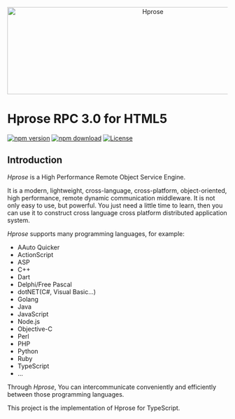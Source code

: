 <p align="center"><img src="https://hprose.com/banner.@2x.png" alt="Hprose" title="Hprose" width="650" height="200" /></p>

# Hprose RPC 3.0 for HTML5

[![npm version](https://img.shields.io/npm/v/@hprose/rpc-html5.svg)](https://www.npmjs.com/package/@hprose/rpc-html5)
[![npm download](https://img.shields.io/npm/dm/@hprose/rpc-html5.svg)](https://www.npmjs.com/package/@hprose/rpc-html5)
[![License](https://img.shields.io/npm/l/@hprose/rpc-html5.svg)](http://opensource.org/licenses/MIT)

## Introduction

*Hprose* is a High Performance Remote Object Service Engine.

It is a modern, lightweight, cross-language, cross-platform, object-oriented, high performance, remote dynamic communication middleware. It is not only easy to use, but powerful. You just need a little time to learn, then you can use it to construct cross language cross platform distributed application system.

*Hprose* supports many programming languages, for example:

* AAuto Quicker
* ActionScript
* ASP
* C++
* Dart
* Delphi/Free Pascal
* dotNET(C#, Visual Basic...)
* Golang
* Java
* JavaScript
* Node.js
* Objective-C
* Perl
* PHP
* Python
* Ruby
* TypeScript
* ...

Through *Hprose*, You can intercommunicate conveniently and efficiently between those programming languages.

This project is the implementation of Hprose for TypeScript.
